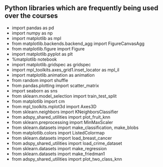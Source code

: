 ##  Python libraries which are frequently being used over the courses

* import pandas as pd
* import numpy as np
* import matplotlib as mpl
* from matplotlib.backends.backend_agg import FigureCanvasAgg
* from matplotlib.figure import Figure
* import matplotlib.pyplot as plt
* %matplotlib notebook
* import matplotlib.gridspec as gridspec
* import mpl_toolkits.axes_grid1.inset_locator as mpl_il
* import matplotlib.animation as animation
* from random import shuffle
* from pandas.plotting import scatter_matrix
* import seaborn as sns
* from sklearn.model_selection import train_test_split
* from matplotlib import cm
* from mpl_toolkits.mplot3d import Axes3D
* from sklearn.neighbors import KNeighborsClassifier
* from adspy_shared_utilities import plot_fruit_knn
* from sklearn.preprocessing import MinMaxScaler
* from sklearn.datasets import make_classification, make_blobs
* from matplotlib.colors import ListedColormap
* from sklearn.datasets import load_breast_cancer
* from adspy_shared_utilities import load_crime_dataset
* from sklearn.datasets import make_regression
* from sklearn.datasets import make_friedman1
* from adspy_shared_utilities import plot_two_class_knn
